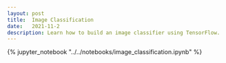 ```yaml
---
layout: post
title:  Image Classification
date:   2021-11-2
description: Learn how to build an image classifier using TensorFlow.
---
```


{% jupyter_notebook "../../notebooks/image_classification.ipynb" %}